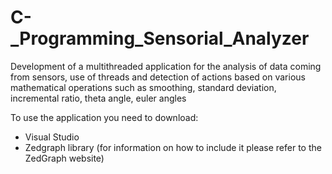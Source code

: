 # C-_Programming_Sensorial_Analyzer
Development of a multithreaded application for the analysis of data coming from sensors, use of threads and detection of actions based on various mathematical operations such as smoothing, standard deviation, incremental ratio, theta angle, euler angles

To use the application you need to download:
- Visual Studio
- Zedgraph library (for information on how to include it please refer to the ZedGraph website)
